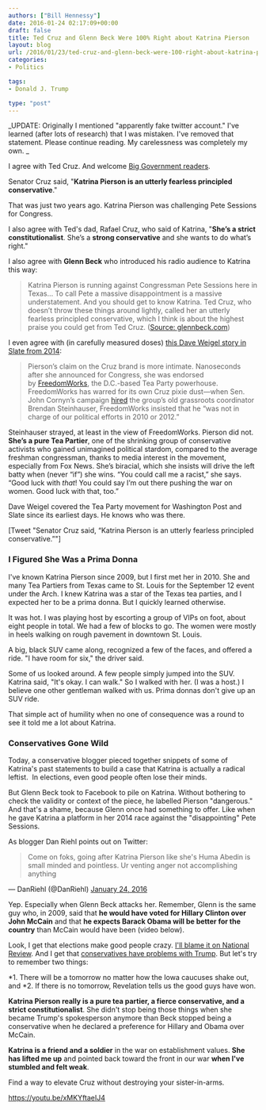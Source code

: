 ```yaml
---
authors: ["Bill Hennessy"]
date: 2016-01-24 02:17:09+00:00
draft: false
title: Ted Cruz and Glenn Beck Were 100% Right about Katrina Pierson
layout: blog
url: /2016/01/23/ted-cruz-and-glenn-beck-were-100-right-about-katrina-pierson/
categories:
- Politics

tags:
- Donald J. Trump

type: "post"
---
```


_UPDATE: Originally I mentioned "apparently fake twitter account." I've learned (after lots of research) that I was mistaken. I've removed that statement. Please continue reading. My carelessness was completely my own. _

I agree with Ted Cruz. And welcome [Big Government readers](https://www.breitbart.com/big-government/2016/01/23/2846855/).

Senator Cruz said, "**Katrina Pierson is an utterly fearless principled conservative**."

That was just two years ago. Katrina Pierson was challenging Pete Sessions for Congress.

I also agree with Ted's dad, Rafael Cruz, who said of Katrina, "**She’s a strict constitutionalist**. She’s a **strong conservative** and she wants to do what’s right."

I also agree with **Glenn Beck** who introduced his radio audience to Katrina this way:



> Katrina Pierson is running against Congressman Pete Sessions here in Texas… To call Pete a massive disappointment is a massive understatement. And you should get to know Katrina. Ted Cruz, who doesn’t throw these things around lightly, called her an utterly fearless principled conservative, which I think is about the highest praise you could get from Ted Cruz. ([Source: glennbeck.com](https://www.glennbeck.com/2014/02/12/glenn-talks-to-congressional-candidate-katrina-pierson-about-taking-on-the-establishment-gop/))



I even agree with (in carefully measured doses) [this Dave Weigel story in Slate from 2014](https://www.slate.com/articles/news_and_politics/politics/2014/02/the_tea_party_is_weak_in_texas_katrina_pierson_is_the_best_the_grassroots.html):



> Pierson’s claim on the Cruz brand is more intimate. Nanoseconds after she announced for Congress, she was endorsed by [FreedomWorks](https://trailblazersblog.dallasnews.com/2014/02/pierson-calls-sessions-shifty-on-obamacare.html/), the D.C.-based Tea Party powerhouse. FreedomWorks has warred for its own Cruz pixie dust—when Sen. John Cornyn’s campaign [hired](https://www.freedomworks.org/press-releases/freedomworks-corrects-inaccurate-cornyn-campaign-s) the group’s old grassroots coordinator Brendan Steinhauser, FreedomWorks insisted that he “was not in charge of our political efforts in 2010 or 2012.”

Steinhauser strayed, at least in the view of FreedomWorks. Pierson did not. **She’s a pure Tea Partier**, one of the shrinking group of conservative activists who gained unimagined political stardom, compared to the average freshman congressman, thanks to media interest in the movement, especially from Fox News. She’s biracial, which she insists will drive the left batty when (never “if”) she wins. “You could call me a racist,” she says. “Good luck with _that_! You could say I’m out there pushing the war on women. Good luck with that, too.”



Dave Weigel covered the Tea Party movement for Washington Post and Slate since its earliest days. He knows who was there.

[Tweet "Senator Cruz said, “Katrina Pierson is an utterly fearless principled conservative.”"]



### I Figured She Was a Prima Donna



I've known Katrina Pierson since 2009, but I first met her in 2010. She and many Tea Partiers from Texas came to St. Louis for the September 12 event under the Arch. I knew Katrina was a star of the Texas tea parties, and I expected her to be a prima donna. But I quickly learned otherwise.

It was hot. I was playing host by escorting a group of VIPs on foot, about eight people in total. We had a few of blocks to go. The women were mostly in heels walking on rough pavement in downtown St. Louis.

A big, black SUV came along, recognized a few of the faces, and offered a ride. "I have room for six," the driver said.

Some of us looked around. A few people simply jumped into the SUV. Katrina said, "It's okay. I can walk." So I walked with her. (I was a host.) I believe one other gentleman walked with us. Prima donnas don't give up an SUV ride.

That simple act of humility when no one of consequence was a round to see it told me a lot about Katrina.



### Conservatives Gone Wild



Today, a conservative blogger pieced together snippets of some of Katrina's past statements to build a case that Katrina is actually a radical leftist.  In elections, even good people often lose their minds.

But Glenn Beck took to Facebook to pile on Katrina. Without bothering to check the validity or context of the piece, he labelled Pierson "dangerous." And that's a shame, because Glenn once had something to offer. Like when he gave Katrina a platform in her 2014 race against the "disappointing" Pete Sessions.

As blogger Dan Riehl points out on Twitter:



> 

> 
> Come on foks, going after Katrina Pierson like she's Huma Abedin is small minded and pointless. Ur venting anger not accomplishing anything
> 
> 
— DanRiehl (@DanRiehl) [January 24, 2016](https://twitter.com/DanRiehl/status/691056423585775616)



Yep. Especially when Glenn Beck attacks her. Remember, Glenn is the same guy who, in 2009, said that **he would have voted for Hillary Clinton over John McCain** and that **he expects Barack Obama will be better for the country** than McCain would have been (video below).

Look, I get that elections make good people crazy. [I'll blame it on National Review](https://hennessysview.com/2016/01/22/trumps-conservative-critics-dont-get-it/). And I get that [conservatives have problems with Trump](https://hennessysview.com/2015/12/22/party-like-its-1992/). But let's try to remember two things:




*1. There will be a tomorrow no matter how the Iowa caucuses shake out, and
*2. If there is no tomorrow, Revelation tells us the good guys have won.


**Katrina Pierson really is a pure tea partier, a fierce conservative, and a strict constitutionalist**. She didn't stop being those things when she became Trump's spokesperson anymore than Beck stopped being a conservative when he declared a preference for Hillary and Obama over McCain.

**Katrina is a friend and a soldier** in the war on establishment values. **She has lifted me up** and pointed back toward the front in our war **when I've stumbled and felt weak**.

Find a way to elevate Cruz without destroying your sister-in-arms.

https://youtu.be/xMKYftaeIJ4




